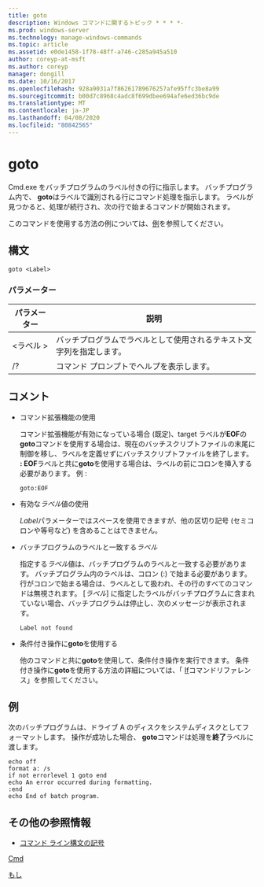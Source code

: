 ```yaml
---
title: goto
description: Windows コマンドに関するトピック * * * *-
ms.prod: windows-server
ms.technology: manage-windows-commands
ms.topic: article
ms.assetid: e0de1458-1f78-48ff-a746-c285a945a510
author: coreyp-at-msft
ms.author: coreyp
manager: dongill
ms.date: 10/16/2017
ms.openlocfilehash: 928a9031a7f86261789676257afe95ffc3be8a99
ms.sourcegitcommit: b00d7c8968c4adc8f699dbee694afe6ed36bc9de
ms.translationtype: MT
ms.contentlocale: ja-JP
ms.lasthandoff: 04/08/2020
ms.locfileid: "80842565"
---
```

# <a name="goto"></a>goto



Cmd.exe をバッチプログラムのラベル付きの行に指示します。 バッチプログラム内で、 **goto**はラベルで識別される行にコマンド処理を指示します。 ラベルが見つかると、処理が続行され、次の行で始まるコマンドが開始されます。

このコマンドを使用する方法の例については、[例](#BKMK_examples)を参照してください。

## <a name="syntax"></a>構文

```
goto <Label> 
```

### <a name="parameters"></a>パラメーター

|パラメーター|説明|
|---------|-----------|
|\<ラベル >|バッチプログラムでラベルとして使用されるテキスト文字列を指定します。|
|/?|コマンド プロンプトでヘルプを表示します。|

## <a name="remarks"></a>コメント

-   コマンド拡張機能の使用

    コマンド拡張機能が有効になっている場合 (既定)、target ラベルが**EOF**の**goto**コマンドを使用する場合は、現在のバッチスクリプトファイルの末尾に制御を移し、ラベルを定義せずにバッチスクリプトファイルを終了します。 **: EOF**ラベルと共に**goto**を使用する場合は、ラベルの前にコロンを挿入する必要があります。 例 :  
    ```
    goto:EOF
    ```  
-   有効な*ラベル*値の使用

    *Label*パラメーターではスペースを使用できますが、他の区切り記号 (セミコロンや等号など) を含めることはできません。
-   バッチプログラムのラベルと一致する*ラベル*

    指定する*ラベル*値は、バッチプログラムのラベルと一致する必要があります。 バッチプログラム内のラベルは、コロン (:) で始まる必要があります。 行がコロンで始まる場合は、ラベルとして扱われ、その行のすべてのコマンドは無視されます。 [*ラベル*] に指定したラベルがバッチプログラムに含まれていない場合、バッチプログラムは停止し、次のメッセージが表示されます。  
    ```
    Label not found
    ```  
-   条件付き操作に**goto**を使用する

    他のコマンドと共に**goto**を使用して、条件付き操作を実行できます。 条件付き操作に**goto**を使用する方法の詳細については、「 [If](if.md)コマンドリファレンス」を参照してください。

## <a name="examples"></a><a name=BKMK_examples></a>例

次のバッチプログラムは、ドライブ A のディスクをシステムディスクとしてフォーマットします。 操作が成功した場合、 **goto**コマンドは処理を**終了**ラベルに渡します。
```
echo off
format a: /s
if not errorlevel 1 goto end
echo An error occurred during formatting.
:end
echo End of batch program. 
```

## <a name="additional-references"></a>その他の参照情報

- [コマンド ライン構文の記号](command-line-syntax-key.md)

[Cmd](cmd.md)

[もし](if.md)